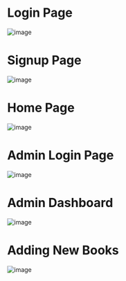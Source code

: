 # Login Page
![image](https://user-images.githubusercontent.com/59868534/121892009-d2e53a00-cd39-11eb-8f95-3d66342c552c.png)
#
# Signup Page
![image](https://user-images.githubusercontent.com/59868534/121892094-eb555480-cd39-11eb-93bf-7c2e91a47735.png)
#
# Home Page
![image](https://user-images.githubusercontent.com/59868534/121892196-0cb64080-cd3a-11eb-8218-a5a98fb23fa4.png)
#
# Admin Login Page
![image](https://user-images.githubusercontent.com/59868534/121892275-29527880-cd3a-11eb-8a6a-4a03a90a3ee2.png)
#
# Admin Dashboard
![image](https://user-images.githubusercontent.com/59868534/121892362-45561a00-cd3a-11eb-9368-dd9d937e3c12.png)
#
# Adding New Books
![image](https://user-images.githubusercontent.com/59868534/121892443-63237f00-cd3a-11eb-8002-9f4811b06c74.png)
